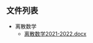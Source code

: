 

## 文件列表

- 离散数学
    - [离散数学2021-2022.docx](https://github.com/Open-BJUT/BJUT-Helper/raw/master/./%E7%A6%BB%E6%95%A3%E6%95%B0%E5%AD%A6/%E7%A6%BB%E6%95%A3%E6%95%B0%E5%AD%A62021-2022.docx)
